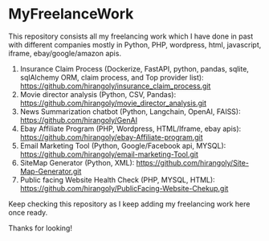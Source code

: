 # MyFreelanceWork

This repository consists all my freelancing work which I have done in past with different companies mostly in Python, PHP, wordpress, html, javascript, iframe, ebay/google/amazon apis.

1. Insurance Claim Process (Dockerize, FastAPI, python, pandas, sqlite, sqlAlchemy ORM, claim process, and Top provider list): https://github.com/hirangoly/insurance_claim_process.git
2. Movie director analysis (Python, CSV, Pandas): https://github.com/hirangoly/movie_director_analysis.git
3. News Summarization chatbot (Python, Langchain, OpenAI, FAISS): https://github.com/hirangoly/GenAI
4. Ebay Affiliate Program (PHP, Wordpress, HTML/Iframe, ebay apis): https://github.com/hirangoly/ebay-Affiliate-program.git
5. Email Marketing Tool (Python, Google/Facebook api, MYSQL): https://github.com/hirangoly/email-marketing-Tool.git
6. SiteMap Generator (Python, XML): https://github.com/hirangoly/Site-Map-Generator.git
7. Public facing Website Health Check (PHP, MYSQL, HTML): https://github.com/hirangoly/PublicFacing-Website-Chekup.git

Keep checking this repository as I keep adding my freelancing work here once ready.

Thanks for looking!
